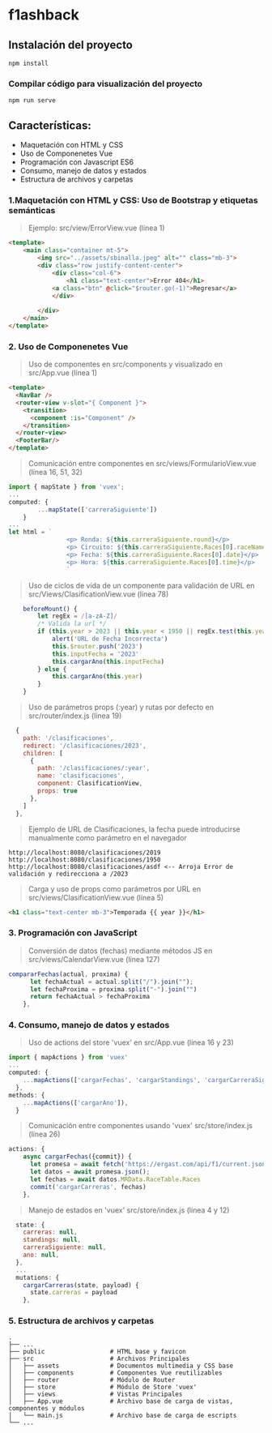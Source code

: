 # f1ashback

## Instalación del proyecto
```
npm install
```

### Compilar código para visualización del proyecto
```
npm run serve
```

## Características:

* Maquetación con HTML y CSS
* Uso de Componenetes Vue
* Programación con Javascript ES6
* Consumo, manejo de datos y estados
* Estructura de archivos y carpetas


### 1.Maquetación con HTML y CSS: Uso de Bootstrap y etiquetas semánticas
> Ejemplo: src/view/ErrorView.vue (línea 1)
```html
<template>
    <main class="container mt-5">
        <img src="../assets/sbinalla.jpeg" alt="" class="mb-3">
        <div class="row justify-content-center">
            <div class="col-6">
                <h1 class="text-center">Error 404</h1>
            <a class="btn" @click="$router.go(-1)">Regresar</a>
            </div>
            
        </div>
    </main>
</template>
```

### 2. Uso de Componenetes Vue
> Uso de componentes en src/components y visualizado en src/App.vue (línea 1)
```html
<template>
  <NavBar />
  <router-view v-slot="{ Component }">
    <transition>
      <component :is="Component" />
    </transition>
  </router-view>
  <FooterBar/>
</template>
```

> Comunicación entre componentes en src/views/FormularioView.vue (línea 16, 51, 32)
```js
import { mapState } from 'vuex';
...
computed: {
        ...mapState(['carreraSiguiente'])
    }
...
let html = `
                <p> Ronda: ${this.carreraSiguiente.round}</p>
                <p> Circuito: ${this.carreraSiguiente.Races[0].raceName}</p>
                <p> Fecha: ${this.carreraSiguiente.Races[0].date}</p>
                <p> Hora: ${this.carreraSiguiente.Races[0].time}</p>
                `
```

> Uso de ciclos de vida de un componente para validación de URL en src/Views/ClasificationView.vue (línea 78)
```js
    beforeMount() {
        let regEx = /[a-zA-Z]/
        /* Valida la url */
        if (this.year > 2023 || this.year < 1950 || regEx.test(this.year)) {
            alert('URL de Fecha Incorrecta')
            this.$router.push('2023')
            this.inputFecha = '2023'
            this.cargarAno(this.inputFecha)
        } else {
            this.cargarAno(this.year)
        }
    }
``` 

> Uso de parámetros props (:year) y rutas por defecto en src/router/index.js (línea 19)
```js
  {
    path: '/clasificaciones',
    redirect: '/clasificaciones/2023',
    children: [
      {
        path: '/clasificaciones/:year',
        name: 'clasificaciones',
        component: ClasificationView,
        props: true
      },
    ]
  },
```

> Ejemplo de URL de Clasificaciones, la fecha puede introducirse manualmente como parámetro en el navegador
```
http://localhost:8080/clasificaciones/2019
http://localhost:8080/clasificaciones/1950
http://localhost:8080/clasificaciones/asdf <-- Arroja Error de validación y redirecciona a /2023
```

> Carga y uso de props como parámetros por URL en src/views/ClasificationView.vue (línea 5)

```html
<h1 class="text-center mb-3">Temporada {{ year }}</h1>
```

### 3. Programación con JavaScript

> Conversión de datos (fechas) mediante métodos JS en src/views/CalendarView.vue (línea 127)
```js
compararFechas(actual, proxima) {
      let fechaActual = actual.split("/").join("");
      let fechaProxima = proxima.split("-").join("")
      return fechaActual > fechaProxima
    },
```

### 4. Consumo, manejo de datos y estados 

> Uso de actions del store 'vuex' en src/App.vue (línea 16 y 23)
```js
import { mapActions } from 'vuex'
...
computed: {
    ...mapActions(['cargarFechas', 'cargarStandings', 'cargarCarreraSiguiente']),
  },
methods: {
    ...mapActions(['cargarAno']),
  }
```

> Comunicación entre componentes usando 'vuex' src/store/index.js (línea 26)
```js
actions: {
    async cargarFechas({commit}) {
      let promesa = await fetch('https://ergast.com/api/f1/current.json')
      let datos = await promesa.json();
      let fechas = await datos.MRData.RaceTable.Races
      commit('cargarCarreras', fechas)
    },
```

> Manejo de estados en 'vuex' src/store/index.js (línea 4 y 12)
```js
  state: {
    carreras: null,
    standings: null,
    carreraSiguiente: null,
    ano: null,
  },
  ...
  mutations: {
    cargarCarreras(state, payload) {
      state.carreras = payload
    },
  ```
  
  ### 5. Estructura de archivos y carpetas
  
    .
    ├── ...
    ├── public                  # HTML base y favicon
    ├── src                     # Archivos Principales
    │   ├── assets              # Documentos multimedia y CSS base
    │   ├── components          # Componentes Vue reutilizables
    │   ├── router              # Módulo de Router
    │   ├── store               # Módulo de Store 'vuex'
    │   ├── views               # Vistas Principales
    │   ├── App.vue             # Archivo base de carga de vistas, componentes y módulos
    │   └── main.js             # Archivo base de carga de escripts
    └── ...
  
 

